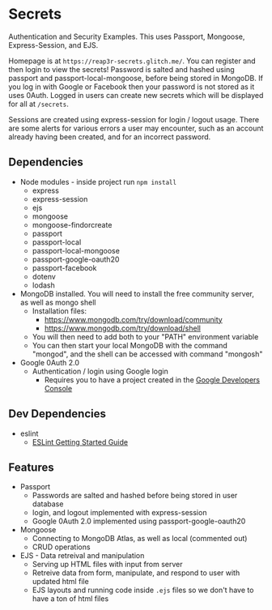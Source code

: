 # Secrets

Authentication and Security Examples. This uses Passport, Mongoose, Express-Session, and EJS.

Homepage is at `https://reap3r-secrets.glitch.me/`. You can register and then login to view the secrets! Password is salted and hashed using passport and passport-local-mongoose, before being stored in MongoDB. If you log in with Google or Facebook then your password is not stored as it uses 0Auth. Logged in users can create new secrets which will be displayed for all at `/secrets`.

Sessions are created using express-session for login / logout usage. There are some alerts for various errors a user may encounter, such as an account already having been created, and for an incorrect password.

## Dependencies

- Node modules - inside project run `npm install`
  - express
  - express-session
  - ejs
  - mongoose
  - mongoose-findorcreate
  - passport
  - passport-local
  - passport-local-mongoose
  - passport-google-oauth20
  - passport-facebook
  - dotenv
  - lodash
- MongoDB installed. You will need to install the free community server, as well as mongo shell
  - Installation files:
    - https://www.mongodb.com/try/download/community
    - https://www.mongodb.com/try/download/shell
  - You will then need to add both to your "PATH" environment variable
  - You can then start your local MongoDB with the command "mongod", and the shell can be accessed with command "mongosh"
- Google 0Auth 2.0
  - Authentication / login using Google login
    - Requires you to have a project created in the [Google Developers Console](https://console.developers.google.com/)

## Dev Dependencies

- eslint
  - [ESLint Getting Started Guide](https://eslint.org/docs/latest/user-guide/getting-started)

## Features

- Passport
  - Passwords are salted and hashed before being stored in user database
  - login, and logout implemented with express-session
  - Google 0Auth 2.0 implemented using passport-google-oauth20
- Mongoose
  - Connecting to MongoDB Atlas, as well as local (commented out)
  - CRUD operations
- EJS - Data retreival and manipulation
  - Serving up HTML files with input from server
  - Retreive data from form, manipulate, and respond to user with updated html file
  - EJS layouts and running code inside `.ejs` files so we don't have to have a ton of html files
